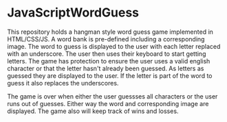 # JavaScriptWordGuess

This repository holds a hangman style word guess game implemented in HTML/CSS/JS. A word bank is pre-defined including a corresponding image. The word to guess is displayed to the user with each letter replaced with an underscore. The user then uses their keyboard to start getting letters. The game has protection to ensure the user uses a valid english character or that the letter hasn't already been guessed. As letters as guessed they are displayed to the user. If the letter is part of the word to guess it also replaces the underscores.

The game is over when either the user guessses all characters or the user runs out of guesses. Either way the word and corresponding image are displayed. The game also will keep track of wins and losses.
